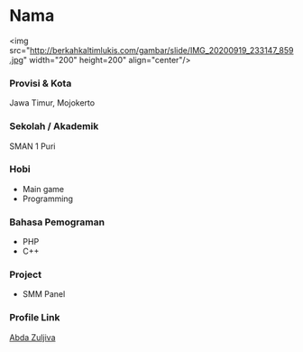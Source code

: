 # Nama

<img src="http://berkahkaltimlukis.com/gambar/slide/IMG_20200919_233147_859.jpg" width="200" height=200" align="center"/>
### Provisi & Kota

Jawa Timur, Mojokerto

### Sekolah / Akademik

SMAN 1 Puri

### Hobi

- Main game
- Programming

### Bahasa Pemograman 

- PHP
- C++

### Project

- SMM Panel


### Profile Link

[Abda Zuljiva](https://github.com/anthicc)
